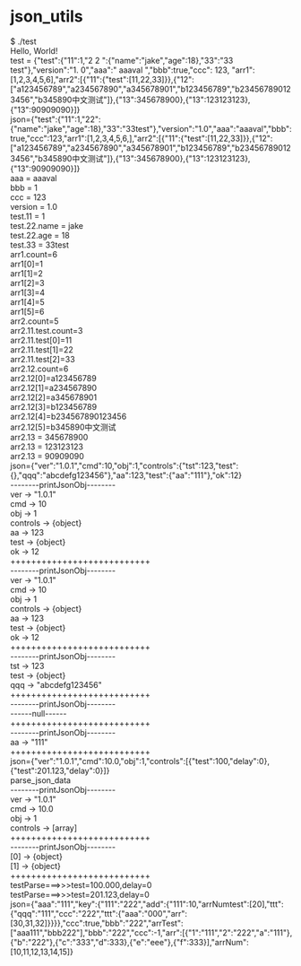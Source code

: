 # json_utils
$ ./test   
Hello, World!  
test = {"test":{"11":1,"2 2 ":{"name":"jake","age":18},"33":"33 test"},"version":"1. 0","aaa":" aaaval ","bbb":true,"ccc": 123, "arr1": [1,2,3,4,5,6],"arr2":[{"11":{"test":[11,22,33]}},{"12":["a123456789","a234567890","a345678901","b123456789","b234567890123456","b345890中文测试"]},{"13":345678900},{"13":123123123},{"13":90909090}]}  
json={"test":{"11":1,"22":{"name":"jake","age":18},"33":"33test"},"version":"1.0","aaa":"aaaval","bbb":true,"ccc":123,"arr1":[1,2,3,4,5,6,],"arr2":[{"11":{"test":[11,22,33]}},{"12":["a123456789","a234567890","a345678901","b123456789","b234567890123456","b345890中文测试"]},{"13":345678900},{"13":123123123},{"13":90909090}]}  
aaa = aaaval  
bbb = 1  
ccc = 123  
version = 1.0  
test.11 = 1  
test.22.name = jake  
test.22.age = 18  
test.33 = 33test  
arr1.count=6  
arr1[0]=1  
arr1[1]=2  
arr1[2]=3  
arr1[3]=4  
arr1[4]=5  
arr1[5]=6  
arr2.count=5  
arr2.11.test.count=3  
arr2.11.test[0]=11  
arr2.11.test[1]=22   
arr2.11.test[2]=33   
arr2.12.count=6  
arr2.12[0]=a123456789  
arr2.12[1]=a234567890  
arr2.12[2]=a345678901  
arr2.12[3]=b123456789  
arr2.12[4]=b234567890123456  
arr2.12[5]=b345890中文测试  
arr2.13 = 345678900  
arr2.13 = 123123123  
arr2.13 = 90909090  
json={"ver":"1.0.1","cmd":10,"obj":1,"controls":{"tst":123,"test":{},"qqq":"abcdefg123456"},"aa":123,"test":{"aa":"111"},"ok":12}  
--------printJsonObj--------   
ver     ->      "1.0.1"  
cmd     ->      10  
obj     ->      1  
controls        ->      {object}  
aa      ->      123  
test    ->      {object}  
ok      ->      12  
+++++++++++++++++++++++++++  
--------printJsonObj--------  
ver     ->      "1.0.1"  
cmd     ->      10  
obj     ->      1  
controls        ->      {object}  
aa      ->      123  
test    ->      {object}  
ok      ->      12  
+++++++++++++++++++++++++++  
--------printJsonObj--------  
tst     ->      123  
test    ->      {object}  
qqq     ->      "abcdefg123456"  
+++++++++++++++++++++++++++  
--------printJsonObj--------  
------null------  
+++++++++++++++++++++++++++  
--------printJsonObj--------  
aa      ->      "111"  
+++++++++++++++++++++++++++  
json={"ver":"1.0.1","cmd":10.0,"obj":1,"controls":[{"test":100,"delay":0},{"test":201.123,"delay":0}]}  
parse_json_data  
--------printJsonObj--------  
ver     ->      "1.0.1"  
cmd     ->      10.0  
obj     ->      1  
controls        ->      [array]  
+++++++++++++++++++++++++++  
--------printJsonObj--------  
[0]     ->      {object}  
[1]     ->      {object}  
+++++++++++++++++++++++++++  
testParse===>>>test=100.000,delay=0  
testParse===>>>test=201.123,delay=0  
json={"aaa":"111","key":{"111":"222","add":{"111":10,"arrNumtest":[20],"ttt":{"qqq":"111","ccc":"222","ttt":{"aaa":"000","arr":[30,31,32]}}}},"ccc":true,"bbb":"222","arrTest":["aaa111","bbb222"],"bbb":"222","ccc":-1,"arr":[{"1":"111","2":"222","a":"111"},{"b":"222"},{"c":"333","d":333},{"e":"eee"},{"f":333}],"arrNum":[10,11,12,13,14,15]}   
